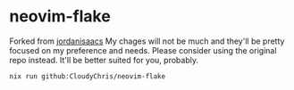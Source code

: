 # neovim-flake

Forked from [jordanisaacs](https://github.com/jordanisaacs/neovim-flake)
My chages will not be much and they'll be pretty focused on my preference and needs.
Please consider using the original repo instead. It'll be better suited for you, probably.

```
nix run github:CloudyChris/neovim-flake
```
